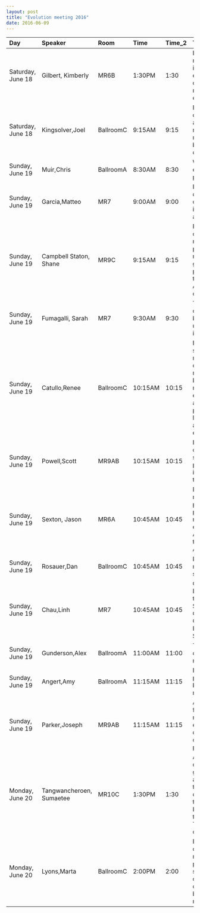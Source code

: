 ```yaml
---
layout: post
title: "Evolution meeting 2016"
date: 2016-06-09
---
```


|Day               |Speaker                  |Room      |Time    |Time_2 |Title                                                                                                                                                         |Session                                |Note              |
|:-----------------|:------------------------|:---------|:-------|:------|:-------------------------------------------------------------------------------------------------------------------------------------------------------------|:--------------------------------------|:-----------------|
|Saturday, June 18 |Gilbert, Kimberly        |MR6B      |1:30PM  |1:30   |Local maladaptation interacts with expansion load during species range expansions                                                                             |Population genetics theory methods 1   |Angert affiliated |
|Saturday, June 18 |Kingsolver,Joel          |BallroomC |9:15AM  |9:15   |Elevational clines in plastic and evolutionary responses of montane butterflies to climate change                                                             |Contemporary evolution                 |                  |
|Sunday, June 19   |Muir,Chris               |BallroomA |8:30AM  |8:30   |What is evolutionary physiology?                                                                                                                              |Evolutionary physiological synthesis 1 |                  |
|Sunday, June 19   |Garcia,Matteo            |MR7       |9:00AM  |9:00   |Performance determines division of labor in leafcutting ants                                                                                                  |Social systems 1                       |                  |
|Sunday, June 19   |Campbell Staton, Shane   |MR9C      |9:15AM  |9:15   |Polar Vortex cold wave elicits rapid physiological, regulatory and genetic shifts in populations of the green anole, Anolis carolinensis                      |Expression studies                     |                  |
|Sunday, June 19   |Fumagalli, Sarah         |MR7       |9:30AM  |9:30   |The evolution of cooperation between unrelated individuals                                                                                                    |Social systems 1                       |                  |
|Sunday, June 19   |Catullo,Renee            |BallroomC |10:15AM |10:15  |Extending spatial modelling of climate change responses beyond the realized niche: estimating, and accommodating, physiological limits and adaptive evolution |Niche modeling                         |                  |
|Sunday, June 19   |Powell,Scott             |MR9AB     |10:15AM |10:15  |Diversification of complex social phenotypes: insights from the turtle ants                                                                                   |Adaptation                             |                  |
|Sunday, June 19   |Sexton, Jason            |MR6A      |10:45AM |10:45  |Does species niche breadth predict plant performance in novel environments? An experimental test in Australian Alps plants                                    |Biogeography I                         |                  |
|Sunday, June 19   |Rosauer,Dan              |BallroomC |10:45AM |10:45  |Distribution models below species level                                                                                                                       |Niche modeling                         |                  |
|Sunday, June 19   |Chau,Linh                |MR7       |10:45AM |10:45  |Gene Duplication in the Evolution of Sex- and Caste-biased Gene Expression in Social Insects                                                                  |Social systems 2                       |                  |
|Sunday, June 19   |Gunderson,Alex           |BallroomA |11:00AM |11:00  |The physiology of adaptive radiation                                                                                                                          |Evolutionary physiological synthesis 2 |                  |
|Sunday, June 19   |Angert,Amy               |BallroomA |11:15AM |11:15  |Linking physiology to biogeography in monkeyflowers                                                                                                           |Evolutionary physiological synthesis 2 |                  |
|Sunday, June 19   |Parker,Joseph            |MR9AB     |11:15AM |11:15  |An inordinate fondness for rove beetles: evolution and diversification of ant social parasites                                                                |Adaptation                             |                  |
|Monday, June 20   |Tangwancheroen, Sumaetee |MR10C     |1:30PM  |1:30   |Adaptation via divergence in gene regulation along a temperature cline: cis and trans effects on HSP expression the copepod Tigriopus californicus            |Adaptation 1                           |                  |
|Monday, June 20   |Lyons,Marta              |BallroomC |2:00PM  |2:00   |Predicting range contractions in niche conserved plethodontid salamanders comparing correlative and biophysical niche models                                  |Evolutionary ecology 1                 |                  |